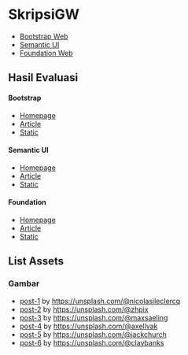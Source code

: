 # SkripsiGW
- [Bootstrap Web](http://skripsi.ga/BootstrapWeb/)
- [Semantic UI](http://skripsi.ga/SemanticWeb/)
- [Foundation Web](http://skripsi.ga/FoundationWeb/)

## Hasil Evaluasi

#### Bootstrap
- [Homepage](https://SkripsiGW.github.io/HasilUji/bootstrap-homepage-last-1.html)
- [Article](https://SkripsiGW.github.io/HasilUji/bootstrap-article-last-1.html)
- [Static](https://SkripsiGW.github.io/HasilUji/bootstrap-static-last-1.html)

#### Semantic UI
- [Homepage](https://SkripsiGW.github.io/HasilUji/semantic-homepage-last-1.html)
- [Article](https://SkripsiGW.github.io/HasilUji/semantic-article-last-1.html)
- [Static](https://SkripsiGW.github.io/HasilUji/semantic-static-last-1.html)

#### Foundation
- [Homepage](https://SkripsiGW.github.io/HasilUji/foundation-homepage-last-1.html)
- [Article](https://SkripsiGW.github.io/HasilUji/foundation-article-last-1.html)
- [Static](https://SkripsiGW.github.io/HasilUji/foundation-static-last-1.html)

## List Assets
### Gambar
- [post-1](https://unsplash.com/photos/yHYW32je1Mc) by https://unsplash.com/@nicolasjleclercq
- [post-2](https://unsplash.com/photos/5U8OFM9nhnU) by https://unsplash.com/@zhpix
- [post-3](https://unsplash.com/photos/IcOn1qzoTHE) by https://unsplash.com/@maxsaeling
- [post-4](https://unsplash.com/photos/GK7piQc8dIM) by https://unsplash.com/@axellvak
- [post-5](https://unsplash.com/photos/o5h8WrQnjFA) by https://unsplash.com/@jackchurch
- [post-6](https://unsplash.com/photos/1Uj0HmqQFGk) by https://unsplash.com/@claybanks
